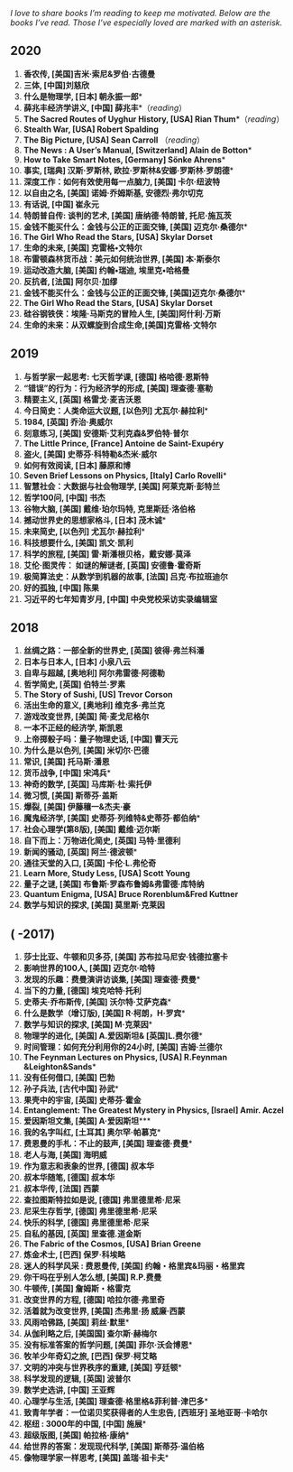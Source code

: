 *I love to share books I’m reading to keep me motivated. Below are the books I’ve read. Those I’ve especially loved are marked with an asterisk.*

## 2020

1. **香农传, [美国]吉米·索尼&罗伯·古德曼** 
2. **三体, [中国]刘慈欣**
3. **什么是物理学, [日本] 朝永振一郎**\*
4. **薛兆丰经济学讲义, [中国] 薛兆丰***（*reading*）
5. **The Sacred Routes of Uyghur History, [USA] Rian Thum**\*（*reading*）
6. **Stealth War,  [USA] Robert Spalding**
7. **The Big Picture, [USA] Sean Carroll** （*reading*）
8. **The News : A User’s Manual,  [Switzerland] Alain de Botton**\*
9. **How to Take Smart Notes, [Germany] Sönke Ahrens***
10. **事实, [瑞典] 汉斯·罗斯林, 欧拉·罗斯林&安娜·罗斯林·罗朗德**\*
11. **深度工作：如何有效使用每一点脑力, [美国] 卡尔·纽波特**
12. **以自由之名, [美国] 诺姆·乔姆斯基, 安德烈·弗尔切克**
13. **有话说, [中国] 崔永元**
14. **特朗普自传: 谈判的艺术, [美国] 唐纳德·特朗普, 托尼·施瓦茨**
15. **金钱不能买什么：金钱与公正的正面交锋, [美国] 迈克尔·桑德尔**\*
16. **The Girl Who Read the Stars, [USA] Skylar Dorset**
17. **生命的未来, [美国] 克雷格•文特尔**
18. **布雷顿森林货币战：美元如何统治世界, [美国] 本·斯泰尔**
19. **运动改造大脑, [美国] 约翰•瑞迪, 埃里克•哈格曼**
20. **反抗者, [法国] 阿尔贝·加缪**
15. **金钱不能买什么：金钱与公正的正面交锋, [美国]迈克尔·桑德尔**\*
16. **The Girl Who Read the Stars, [USA] Skylar Dorset**
17. **硅谷钢铁侠：埃隆·马斯克的冒险人生, [美国]阿什利·万斯**
18. **生命的未来：从双螺旋到合成生命,[美国]克雷格·文特尔**

## 2019

1. **与哲学家一起思考: 七天哲学课, [德国] 格哈德·恩斯特** 
2. **“错误”的行为：行为经济学的形成, [美国] 理查德·塞勒** 
3. **精要主义, [英国] 格雷戈·麦吉沃恩** 
4. **今日简史：人类命运大议题, [以色列] 尤瓦尔·赫拉利**\*
5. **1984, [英国] 乔治·奥威尔** 
6. **刻意练习, [美国] 安德斯·艾利克森&罗伯特·普尔**
7. **The Little Prince, [France] Antoine de Saint-Exupéry**
8. **盗火, [美国] 史蒂芬·科特勒&杰米·威尔** 
9. **如何有效阅读, [日本] 藤原和博** 
10. **Seven Brief Lessons on Physics, [Italy] Carlo Rovelli**\* 
11. **智慧社会：大数据与社会物理学, [美国] 阿莱克斯·彭特兰**
12. **哲学100问, [中国] 书杰**
13. **谷物大脑, [美国] 戴维·珀尔玛特, 克里斯廷·洛伯格**
14. **撼动世界史的思想家格斗, [日本] 茂木诚**\*
15. **未来简史, [以色列] 尤瓦尔·赫拉利**\* 
16. **科技想要什么, [美国] 凯文·凯利**
17. **科学的旅程, [美国] 雷·斯潘根贝格，戴安娜·莫泽**
18. **艾伦·图灵传： 如谜的解谜者, [英国] 安德鲁·霍奇斯**
19. **极简算法史：从数学到机器的故事, [法国] 吕克·布拉班迪尔**
20. **好的孤独, [中国] 陈果**
21. **习近平的七年知青岁月, [中国] 中央党校采访实录编辑室**


## **2018**

1. **丝绸之路：一部全新的世界史, [英国] 彼得·弗兰科潘**
2. **日本与日本人, [日本] 小泉八云**
3. **自卑与超越, [奥地利] 阿尔弗雷德·阿德勒**
4. **哲学简史, [英国] 伯特兰·罗素**
5. **The Story of Sushi, [US] Trevor Corson**
6. **活出生命的意义, [奥地利] 维克多·弗兰克**
7. **游戏改变世界, [美国] 简·麦戈尼格尔** 
8. **一本不正经的经济学, 斯凯恩** 
9. **上帝掷骰子吗：量子物理史话, [中国] 曹天元**
10. **为什么是以色列, [美国] 米切尔·巴德**
11. **常识, [美国] 托马斯·潘恩** 
12. **货币战争, [中国] 宋鸿兵**\*
13. **神奇的数学, [英国] 马库斯·杜·索托伊** 
14. **微习惯, [美国] 斯蒂芬·盖斯**
15. **爆裂, [美国] 伊藤穰一&杰夫·豪** 
16. **魔鬼经济学, [美国] 史蒂芬·列维特&史蒂芬·都伯纳**\* 
17. **社会心理学(第8版), [美国] 戴维·迈尔斯** 
19. **自下而上：万物进化简史, [英国] 马特·里德利**
20. **新闻的骚动, [英国] 阿兰·德波顿**\*
21. **通往天堂的入口, [英国] 卡伦·L.弗伦奇**
22. **Learn More, Study Less, [USA] Scott Young**
23. **量子之谜, [美国] 布鲁斯·罗森布鲁姆&弗雷德·库特纳**
24. **Quantum Enigma, [USA] Bruce Rorenblum&Fred Kuttner** 
25. **数学与知识的探求, [美国] 莫里斯·克莱因**


## **(  -2017)**

1. **莎士比亚、牛顿和贝多芬, [美国] 苏布拉马尼安·钱德拉塞卡**  
2. **影响世界的100人, [美国] 迈克尔·哈特**
3. **发现的乐趣：费曼演讲访谈集, [美国] 理查德·费曼**\* 
4. **当下的力量, [德国] 埃克哈特·托利** 
5. **史蒂夫·乔布斯传, [美国] 沃尔特·艾萨克森**\* 
6. **什么是数学（增订版), [美国] R·柯朗，H·罗宾**\*
7. **数学与知识的探求, [美国] M·克莱因**\*
8. **物理学的进化, [美国] A.爱因斯坦& [英国]L.费尔德**\*
9. **时间管理：如何充分利用你的24小时, [美国] 吉姆·兰德尔**
10. **The Feynman Lectures on Physics, [USA] R.Feynman &Leighton&Sands**\*
11. **没有任何借口, [美国] 巴勃**
12. **孙子兵法, [古代中国] 孙武**\*
13. **果壳中的宇宙, [英国] 史蒂芬·霍金**
14. **Entanglement: The Greatest Mystery in Physics, [Israel] Amir. Aczel**
15. **爱因斯坦文集, [美国] A·爱因斯坦*****
16. **我的名字叫红, [土耳其] 奥尔罕·帕慕克***
17. **费恩曼的手札：不止的鼓声, [美国] 理查德·费曼**\*
18. **老人与海, [美国] 海明威** 
19. **作为意志和表象的世界, [德国] 叔本华**
20. **叔本华随笔, [德国] 叔本华**
21. **叔本华传, [法国] 西蒙**
22. **查拉图斯特拉如是说, [德国] 弗里德里希·尼采**
23. **尼采生存哲学, [德国] 弗里德里希·尼采**
24. **快乐的科学, [德国] 弗里德里希·尼采**
25. **自私的基因, [英国] 里查德.道金斯**
26. **The Fabric of the Cosmos, [USA] Brian Greene**
27. **炼金术士, [巴西] 保罗·科埃略**
28. **迷人的科学风采 : 费恩曼传, [美国] 约翰・格里宾&玛丽・格里宾**
29. **你干吗在乎别人怎么想, [美国] R.P.费曼**
30. **牛顿传, [美国] 詹姆斯・格雷克**
31. **改变世界的方程, [德国] 哈拉尔德·弗里奇**
32. **活着就为改变世界, [美国] 杰弗里·扬 威廉·西蒙**
33. **风雨哈佛路, [美国] 莉丝·默里***
34. **从伽利略之后, [美国国] 查尔斯·赫梅尔**
35. **没有标准答案的哲学问题, [美国] 菲尔·沃会博恩**\*
36. **牧羊少年奇幻之旅, [巴西] 保罗·柯艾略**
37. **文明的冲突与世界秩序的重建, [美国] 亨廷顿**\* 
38. **科学发现的逻辑, [英国] 波普尔**
39. **数学史选讲, [中国] 王亚辉**
40. **心理学与生活, [美国] 理查德·格里格&菲利普·津巴多**\*
41. **致青年学者：一位诺贝奖获得者的人生忠告, [西班牙] 圣地亚哥·卡哈尔**
42. **枢纽 : 3000年的中国, [中国] 施展***
43. **超级版图, [美国] 帕拉格·康纳**\*
44. **给世界的答案：发现现代科学, [美国] 斯蒂芬·温伯格**
45. **像物理学家一样思考, [美国] 盖瑞·祖卡夫**\*
